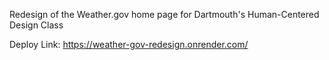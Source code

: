 Redesign of the Weather.gov home page for Dartmouth's Human-Centered Design Class

Deploy Link: https://weather-gov-redesign.onrender.com/
